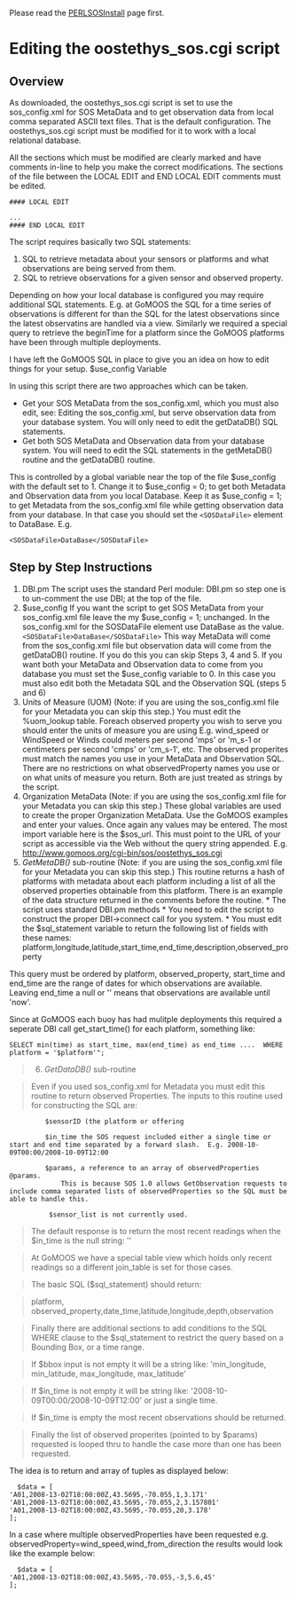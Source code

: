Please read the [PERLSOSInstall](PERLSOSInstall.md) page first.

# Editing the oostethys\_sos.cgi script #
## Overview ##

As downloaded, the oostethys\_sos.cgi script is set to use  the sos\_config.xml for SOS MetaData and to get observation data from local comma separated ASCII text files.  That is the default configuration. The oostethys\_sos.cgi script must be modified for it to work with a local relational database.

All the sections which must be modified are clearly marked and have comments in-line to help you make the correct modifications.  The sections of the file between the LOCAL EDIT and END LOCAL EDIT comments must be edited.
```
#### LOCAL EDIT

...
#### END LOCAL EDIT
```
The script requires basically two SQL statements:

  1. SQL to retrieve metadata about your sensors or platforms and what observations are being served from them.
  1. SQL to retrieve observations for a given sensor and observed property.


Depending on how your local database is configured you may require additional SQL statements. E.g.  at GoMOOS the SQL for a time series of observations is different for than the SQL for the latest observations since the latest observatins are handled via a view.  Similarly we required a special query to retrieve the beginTime for a platform since the GoMOOS platforms have been through multiple deployments.

I have left the GoMOOS SQL in place to give you an idea on how to edit things for your setup.
$use\_config Variable

In using this script there are two approaches which can be taken.

  * Get your SOS MetaData from the sos\_config.xml, which you must also edit, see: Editing the sos\_config.xml, but serve observation data from your database system. You will only need to edit the getDataDB() SQL statements.
  * Get both SOS MetaData and Observation data from your database system.  You will need to edit the SQL statements in the getMetaDB() routine and the getDataDB() routine.

This is controlled by a global variable near the top of the file $use\_config with the default set to 1.  Change it to $use\_config = 0;  to get both Metadata and Observation data from you local Database.  Keep it as $use\_config = 1; to get Metadata from the sos\_config.xml file while getting observation data from your database.  In that case you should set the `<SOSDataFile>` element to DataBase.  E.g.
```
<SOSDataFile>DataBase</SOSDataFile>
```

## Step by Step Instructions ##
  1. DBI.pm The script uses the standard Perl module: DBI.pm so step one is to un-comment the use DBI; at the top of the file.
  1. $use\_config If you want the script to get SOS MetaData from your sos\_config.xml file leave the my $use\_config = 1;  unchanged. In the sos\_config.xml  for the SOSDataFile element use DataBase as the value. `<SOSDataFile>DataBase</SOSDataFile>`  This way MetaData will come from the sos\_config.xml file but observation data will come from the getDataDB() routine.  If you do this you can skip Steps 3, 4 and 5. If you want both your MetaData and Observation data to come from you database you must set the $use\_config variable to 0.  In this case you must also edit both the Metadata SQL and the Observation SQL (steps 5 and 6)
  1. Units of Measure (UOM)   (Note: if you are using the sos\_config.xml file for your Metadata you can skip this step.) You must edit the %uom\_lookup table. Foreach observed property you wish to serve you should enter the units of measure you are using E.g. wind\_speed or WindSpeed or Winds  could meters per second 'mps' or 'm\_s-1 or centimeters per second 'cmps' or 'cm\_s-1', etc. The observed properites must match the names you use in your MetaData and Observation SQL.  There are no restrictions on what observedProperty names you use or on what units of measure you return. Both are just treated as strings by the script.
  1. Organization MetaData  (Note: if you are using the sos\_config.xml file for your Metadata you can skip this step.) These global variables are used to create the proper Organization MetaData.  Use the GoMOOS examples and enter your values.  Once again any values may be entered.  The most import variable here is the $sos\_url.  This must point to the URL of your script as accessible via the Web without the query string appended.  E.g.  http://www.gomoos.org/cgi-bin/sos/oostethys_sos.cgi
  1. _GetMetaDB()_ sub-routine  (Note: if you are using the sos\_config.xml file for your Metadata you can skip this step.)  This routine returns a hash of platforms with metadata about each platform including a list of all the observed properties obtainable from this platform. There is an example of the data structure returned in the comments before the routine.
    * The script uses standard DBI.pm methods
    * You need to edit the script to construct the proper DBI->connect call for you system.
    * You must edit the $sql\_statement variable to return the following list of fields with these names:        platform,longitude,latitude,start\_time,end\_time,description,observed\_property

This query must be ordered by platform, observed\_property, start\_time and end\_time are the range of dates for which observations are available.  Leaving end\_time a null or '' means that observations are available until 'now'.

Since at GoMOOS each buoy has had mulitple deployments  this required a seperate DBI call get\_start\_time() for each platform, something like:
```
SELECT min(time) as start_time, max(end_time) as end_time ....  WHERE platform = '$platform'";
```
> 6. _GetDataDB()_ sub-routine

> Even if you used sos\_config.xml for Metadata you must edit this routine to return observed Properties.  The inputs to this routine used for constructing the SQL are:
```
         $sensorID (the platform or offering

         $in_time the SOS request included either a single time or start and end time separated by a forward slash.  E.g. 2008-10-09T00:00/2008-10-09T12:00

         $params, a reference to an array of observedProperties @params.
             This is because SOS 1.0 allows GetObservation requests to include comma separated lists of observedProperties so the SQL must be able to handle this.

          $sensor_list is not currently used.
```
> The default response is to return the most recent readings when the $in\_time is the null string:  ''

> At GoMOOS we have a special table view which holds only recent readings so a different join\_table is set for those cases.

> The basic SQL  ($sql\_statement) should return:

> platform, observed\_property,date\_time,latitude,longitude,depth,observation

> Finally there are additional sections to add conditions to the SQL WHERE clause to the $sql\_statement to restrict the query based on a Bounding Box, or a time range.

> If $bbox input is not empty it will be a string like: 'min\_longitude, min\_latitude, max\_longitude, max\_latitude'

> If $in\_time is not empty it will be string like:  '2008-10-09T00:00/2008-10-09T12:00'  or just a single time.

> If $in\_time is empty the most recent observations should be returned.

> Finally the list of observed properites  (pointed to by $params) requested is looped thru to handle the case more than one has been requested.

The idea is to return and array of tuples as displayed below:
```
  $data = [
'A01,2008-13-02T18:00:00Z,43.5695,-70.055,1,3.171'
'A01,2008-13-02T18:00:00Z,43.5695,-70.055,2,3.157801'
'A01,2008-13-02T18:00:00Z,43.5695,-70.055,20,3.178'
];
```
In a case where multiple observedProperties have been requested e.g. observedProperty=wind\_speed,wind\_from\_direction the results would look like the example below:
```
  $data = [
'A01,2008-13-02T18:00:00Z,43.5695,-70.055,-3,5.6,45'
];
```